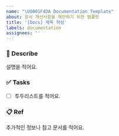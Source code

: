 ```yaml
---
name: "\U0001F4DA Documentation Template"
about: 문서 개선사항을 제안하기 위한 템플릿
title: '[Docs] 제목 작성'
labels: documentation
assignees: ''
---
```


### 📄 Describe

설명을 적어요.

### ✅ Tasks

- [ ] 투두리스트를 적어요.

### 📋 Ref

추가적인 정보나 참고 문서를 적어요.
